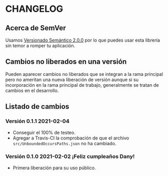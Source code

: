 # CHANGELOG

## Acerca de SemVer

Usamos [Versionado Semántico 2.0.0](SEMVER.md) por lo que puedes usar esta librería sin temor a romper tu aplicación.

## Cambios no liberados en una versión

Pueden aparecer cambios no liberados que se integran a la rama principal pero no ameritan una nueva liberación de
versión aunque sí su incorporación en la rama principal de trabajo, generalmente se tratan de cambios en el desarrollo.

## Listado de cambios

### Versión 0.1.1 2021-02-04

- Conseguir el 100% de testeo.
- Agregar a Travis-CI la comprobación de que el archivo `src/UnboundedOccursPaths.json` no ha cambiado.

### Versión 0.1.0 2021-02-02 ¡Feliz cumpleaños Dany!

- Primera liberación para su uso público.
